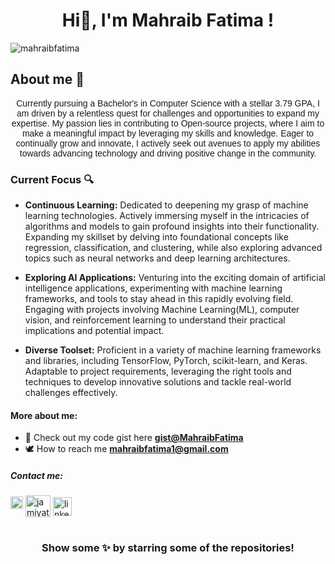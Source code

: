 <h1 align="center">Hi👋, I'm Mahraib Fatima ! </h1>
<p align="left"> <img src="https://komarev.com/ghpvc/?username=mahraibfatima&label=Profile%20views&color=0e75b6&style=flat" alt="mahraibfatima"/></p>

<h2 > About me 🌱 </h2>
<p style="text-align: center;font-family:Arial">Currently pursuing a Bachelor's in Computer Science with a stellar 3.79 GPA, I am driven by a relentless quest for challenges and opportunities to expand my expertise. My passion lies in contributing to Open-source projects, where I aim to make a meaningful impact by leveraging my skills and knowledge. Eager to continually grow and innovate, I actively seek out avenues to apply my abilities towards advancing technology and driving positive change in the community.</p>

<h3 >Current Focus 🔍 </h3>

- **Continuous Learning:** Dedicated to deepening my grasp of machine learning technologies. Actively immersing myself in the intricacies of algorithms and models to gain profound insights into their functionality. Expanding my skillset by delving into foundational concepts like regression, classification, and clustering, while also exploring advanced topics such as neural networks and deep learning architectures.

- **Exploring AI Applications:** Venturing into the exciting domain of artificial intelligence applications, experimenting with machine learning frameworks, and tools to stay ahead in this rapidly evolving field. Engaging with projects involving Machine Learning(ML), computer vision, and reinforcement learning to understand their practical implications and potential impact.

- **Diverse Toolset:** Proficient in a variety of machine learning frameworks and libraries, including TensorFlow, PyTorch, scikit-learn, and Keras. Adaptable to project requirements, leveraging the right tools and techniques to develop innovative solutions and tackle real-world challenges effectively.

<h4 align="left">More about me:</h4>

- 🤍 Check out my code gist here **[gist@MahraibFatima](https://gist.github.com/MahraibFatima)**
- 🕊️ How to reach me **mahraibfatima1@gmail.com**

<h5 align="left">Contact me:</h5>
<p align="left">
<a href="https://www.kaggle.com/jamiyat" target="_blank"><img src="https://raw.githubusercontent.com/rahuldkjain/github-profile-readme-generator/master/src/images/icons/Social/kaggle.svg" alt="kaggle" width="20" height="20"/></a>
<a href="https://discordapp.com/users/1045897601540689941" target="blank" style="padding-top: 200px;"><img align="center" src="https://raw.githubusercontent.com/rahuldkjain/github-profile-readme-generator/master/src/images/icons/Social/discord.svg" alt="jamiyat #8796" height="35" width="40" /></a>
<a href="https://www.linkedin.com/in/mahraib-fatima/" target="blank" style="padding-top: 200px;"><img align="center" src="https://raw.githubusercontent.com/rahuldkjain/github-profile-readme-generator/master/src/images/icons/Social/linked-in-alt.svg" alt="linkedin" height="30" width="30" /></a>
</p>

 #
<div align="center">

### Show some ✨ by starring some of the repositories!

</div>

